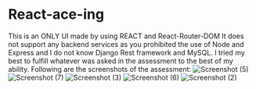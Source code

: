# React-ace-ing
This is an ONLY UI made by using REACT and React-Router-DOM
It does not support any backend services as you prohibited the use of Node and Express and I do not know Django Rest framework and MySQL.
I tried my best to fulfill whatever was asked in the assessment to the best of my ability.
Following are the screenshots of the assessment:
![Screenshot (5)](https://github.com/AdarshGT33/React-ace-ing/assets/144033708/fc2ad485-11e9-43ad-ad0e-07567b9111dd)
![Screenshot (7)](https://github.com/AdarshGT33/React-ace-ing/assets/144033708/749a2f03-f3fb-4ca4-acc1-e6d59ea6bd66)
![Screenshot (3)](https://github.com/AdarshGT33/React-ace-ing/assets/144033708/6592173b-f893-40aa-946b-44bd491fdd16)
![Screenshot (6)](https://github.com/AdarshGT33/React-ace-ing/assets/144033708/c0a1edf3-77d7-4a53-a4c1-484bdeda4ed7)
![Screenshot (2)](https://github.com/AdarshGT33/React-ace-ing/assets/144033708/ae3b69a9-f9da-47ab-8c9c-4ec668050744)

